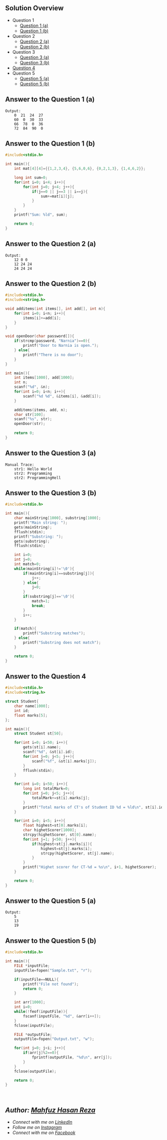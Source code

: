 ## Solution Overview
  - Question 1
      - [Question 1 (a)](https://github.com/mahfuzhasanreza/UIU-SPL/tree/main/Final%20Q.%20Solve/Fall%202022#answer-to-the-question-1-a)
      - [Question 1 (b)](https://github.com/mahfuzhasanreza/UIU-SPL/tree/main/Final%20Q.%20Solve/Fall%202022#answer-to-the-question-1-b)
  - Question 2
      - [Question 2 (a)](https://github.com/mahfuzhasanreza/UIU-SPL/tree/main/Final%20Q.%20Solve/Fall%202022#answer-to-the-question-2-a)
      - [Question 2 (b)](https://github.com/mahfuzhasanreza/UIU-SPL/tree/main/Final%20Q.%20Solve/Fall%202022#answer-to-the-question-2-b)
  - Question 3
      - [Question 3 (a)](https://github.com/mahfuzhasanreza/UIU-SPL/tree/main/Final%20Q.%20Solve/Fall%202022#answer-to-the-question-3-a)
      - [Question 3 (b)](https://github.com/mahfuzhasanreza/UIU-SPL/tree/main/Final%20Q.%20Solve/Fall%202022#answer-to-the-question-3-b)
  - [Question 4](https://github.com/mahfuzhasanreza/UIU-SPL/tree/main/Final%20Q.%20Solve/Fall%202022#answer-to-the-question-4)
  - Question 5
      - [Question 5 (a)](https://github.com/mahfuzhasanreza/UIU-SPL/tree/main/Final%20Q.%20Solve/Fall%202022#answer-to-the-question-5-a)
      - [Question 5 (b)](https://github.com/mahfuzhasanreza/UIU-SPL/tree/main/Final%20Q.%20Solve/Fall%202022#answer-to-the-question-5-b)

          
## Answer to the Question 1 (a)
```
Output:
    0  21  24  27	
    60  0  30  33	
    66  78  0  36	
    72  84  90  0
```

## Answer to the Question 1 (b)
```c
#include<stdio.h>

int main(){
    int mat[4][4]={{1,2,3,4}, {5,6,0,6}, {0,2,1,3}, {1,4,6,2}};

    long int sum=0;
    for(int i=0; i<4; i++){
        for(int j=0; j<4; j++){
            if(j==0 || j==3 || i==j){
                sum+=mat[i][j];
            }
        }
    }
    printf("Sum: %ld", sum);

    return 0;
}
```

## Answer to the Question 2 (a)
```
Output:
    12 0 0
    12 24 24
    24 24 24
```

## Answer to the Question 2 (b)
```c
#include<stdio.h>
#include<string.h>

void additems(int items[], int add[], int n){
    for(int i=0; i<n; i++){
        items[i]+=add[i];
    }
}

void openDoor(char password[]){
    if(strcmp(password, "Narnia")==0){
        printf("Door to Narnia is open.");
    } else{
        printf("There is no door");
    }
}

int main(){
    int items[1000], add[1000];
    int n;
    scanf("%d", &n);
    for(int i=0; i<n; i++){
        scanf("%d %d", &items[i], &add[i]);
    }

    additems(items, add, n);
    char str[100];
    scanf("%s", str);
    openDoor(str);
    
    return 0;
}
```

## Answer to the Question 3 (a)
```
Manual Trace:
    str1: Hello World
    str2: Programming
    str2: ProgrammingHell
```

## Answer to the Question 3 (b)
```c
#include<stdio.h>

int main(){
    char mainString[1000], substring[1000];
    printf("Main string: ");
    gets(mainString);
    fflush(stdin);
    printf("Substring: ");
    gets(substring);
    fflush(stdin);

    int i=0;
    int j=0;
    int match=0;
    while(mainString[i]!='\0'){
        if(mainString[i]==substring[j]){
            j++;
        } else{
            j=0;
        }
        if(substring[j]=='\0'){
            match=1;
            break;
        }
        i++;
    }

    if(match){
        printf("Substring matches");
    } else{
        printf("Substring does not match");
    }

    return 0;
}
```

## Answer to the Question 4
```c
#include<stdio.h>
#include<string.h>

struct Student{
    char name[1000];
    int id;
    float marks[5];
};

int main(){
    struct Student st[50];

    for(int i=0; i<50; i++){
        gets(st[i].name);
        scanf("%d", &st[i].id);
        for(int j=0; j<5; j++){
            scanf("%f", &st[i].marks[j]);
        }
        fflush(stdin);
    }

    for(int i=0; i<50; i++){
        long int totalMark=0;
        for(int j=0; j<5; j++){
            totalMark+=st[i].marks[j];
        }
        printf("Total marks of CT's of Student ID %d = %ld\n", st[i].id, totalMark);
    }

    for(int i=0; i<5; i++){
        float highest=st[0].marks[i];
        char highetScorer[1000];
        strcpy(highetScorer, st[0].name);
        for(int j=1; j<50; j++){
            if(highest<st[j].marks[i]){
                highest=st[j].marks[i];
                strcpy(highetScorer, st[j].name);
            }
        }
        printf("Highet scorer for CT-%d = %s\n", i+1, highetScorer);
    }

    return 0;
}
```

## Answer to the Question 5 (a)
```
Output:
    5
    13
    19
```

## Answer to the Question 5 (b)
```c
#include<stdio.h>

int main(){
    FILE *inputFile;
    inputFile=fopen("Sample.txt", "r");

    if(inputFile==NULL){
        printf("File not found");
        return 0;
    }

    int arr[1000];
    int i=0;
    while(!feof(inputFile)){
        fscanf(inputFile, "%d", &arr[i++]);
    }
    fclose(inputFile);

    FILE *outputFile;
    outputFile=fopen("Output.txt", "w");

    for(int j=0; j<i; j++){
        if(arr[j]%2==0){
            fprintf(outputFile, "%d\n", arr[j]);
        }
    }
    fclose(outputFile);

    return 0;
}
```

<br>

## _Author: [Mahfuz Hasan Reza](https://github.com/mahfuzhasanreza/)_
 - _Connect with me on [LinkedIn](https://www.linkedin.com/in/mahfuzhasanreza/)_
 - _Follow me on [Instagram](https://www.instagram.com/mahfuzhasanreza/)_
 - _Connect with me on [Facebook](https://www.facebook.com/mahfuzhasanreza/)_
